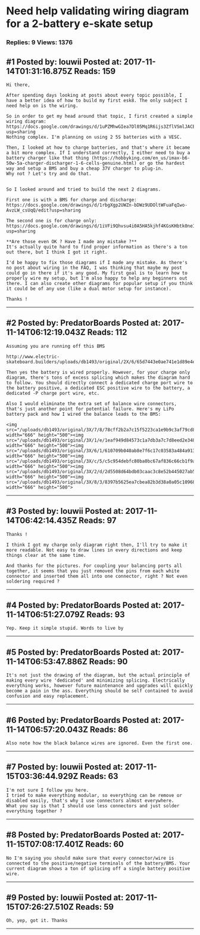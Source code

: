 # Need help validating wiring diagram for a 2-battery e-skate setup

### Replies: 9 Views: 1376

## \#1 Posted by: louwii Posted at: 2017-11-14T01:31:16.875Z Reads: 159

```
Hi there,

After spending days looking at posts about every topic possible, I have a better idea of how to build my first esk8. The only subject I need help on is the wiring.

So in order to get my head around that topic, I first created a simple wiring diagram:
https://docs.google.com/drawings/d/1uPZMhwGIea7Dl05Mq1R6ijs3ZflVSmlJACBvxkrA0_8/edit?usp=sharing
Nothing complex. I'm planning on using 2 5S batteries with a VESC.

Then, I looked at how to charge batteries, and that's where it became a bit more complex. If I understand correctly, I either need to buy a battery charger like that thing (https://hobbyking.com/en_us/imax-b6-50w-5a-charger-discharger-1-6-cells-genuine.html) or go the hardest way and setup a BMS and buy a cheap 37V charger to plug-in.
Why not ? Let's try and do that.


So I looked around and tried to build the next 2 diagrams.

First one is with a BMS for charge and discharge:
https://docs.google.com/drawings/d/1rbgXgp2UWZn-bDWz9UDOltWFuaFqIwo-AvzLW_csUqQ/edit?usp=sharing

The second one is for charge only:
https://docs.google.com/drawings/d/1iVFi9Qhvsu4i0A5HA5kjhf4KGsKHbtk0neIcVBMBFxA/edit?usp=sharing

**Are those even OK ? Have I made any mistake ?**
It's actually quite hard to find proper information as there's a ton out there, but I think I got it right.

I'd be happy to fix those diagrams if I made any mistake. As there's no post about wiring in the FAQ, I was thinking that maybe my post could go in there if it's any good. My first goal is to learn how to properly wire my setup, but I'm also happy to help any beginners out there. I can also create other diagrams for popular setup if you think it could be of any use (like a dual motor setup for instance).

Thanks !
```

---
## \#2 Posted by: PredatorBoards Posted at: 2017-11-14T06:12:19.043Z Reads: 112

```
Assuming you are running off this BMS

http://www.electric-skateboard.builders/uploads/db1493/original/2X/6/65d7443e0ae741e1d89e4e9e9fa571e432b63cbf.JPG

Then yes the battery is wired properly. However, for your charge only diagram, there's tons of excess splicing which makes the diagram hard to follow. You should directly connect a dedicated charge port wire to the battery positive, a dedicated ESC positive wire to the battery, a dedicated -P charge port wire, etc. 

Also I would eliminate the extra set of balance wire connectors, that's just another point for potential failure. Here's my LiPo battery pack and how I wired the balance leads to the BMS:

<img src="/uploads/db1493/original/3X/7/8/78cff2b2a7c15f5223ca1e9b9c3af79cd83524db.JPG" width="666" height="500"><img src="/uploads/db1493/original/3X/1/e/1eaf949d84573c1a7db3a7c7d8eed2e348616389.JPG" width="666" height="500"><img src="/uploads/db1493/original/3X/6/1/610709b040ab8e7f6c17c03583a484a91303dad0.JPG" width="666" height="500"><img src="/uploads/db1493/original/3X/c/5/c5c954debfc80ba0bc67af836c66cb1f9a2fb6c6.JPG" width="666" height="500"><img src="/uploads/db1493/original/3X/2/d/2d5508d64bdb03caac3c8e52b445027ab56c8268.JPG" width="666" height="500"><img src="/uploads/db1493/original/3X/8/3/8397b5625ea7cbea82b3d38a0a05c10968f557a0.JPG" width="666" height="500">
```

---
## \#3 Posted by: louwii Posted at: 2017-11-14T06:42:14.435Z Reads: 97

```
Thanks !

I think I got my charge only diagram right then, I'll try to make it more readable. Not easy to draw lines in every directions and keep things clear at the same time.

And thanks for the pictures. For coupling your balancing ports all together, it seems that you just removed the pins from each white connector and inserted them all into one connector, right ? Not even soldering required ?
```

---
## \#4 Posted by: PredatorBoards Posted at: 2017-11-14T06:51:27.079Z Reads: 93

```
Yep. Keep it simple stupid. Words to live by
```

---
## \#5 Posted by: PredatorBoards Posted at: 2017-11-14T06:53:47.886Z Reads: 90

```
It's not just the drawing of the diagram, but the actual principle of making every wire 'dedicated' and minimizing splicing. Electrically everything works, however future maintenance and upgrades will quickly become a pain in the ass. Everything should be self contained to avoid confusion and easy replacement.
```

---
## \#6 Posted by: PredatorBoards Posted at: 2017-11-14T06:57:20.043Z Reads: 86

```
Also note how the black balance wires are ignored. Even the first one.
```

---
## \#7 Posted by: louwii Posted at: 2017-11-15T03:36:44.929Z Reads: 63

```
I'm not sure I follow you here.
I tried to make everything modular, so everything can be remove or disabled easily, that's why I use connectors almost everywhere.
What you say is that I should use less connectors and just solder everything together ?
```

---
## \#8 Posted by: PredatorBoards Posted at: 2017-11-15T07:08:17.401Z Reads: 60

```
No I'm saying you should make sure that every connector/wire is connected to the positive/negative terminals of the battery/BMS. Your current diagram shows a ton of splicing off a single battery positive wire.
```

---
## \#9 Posted by: louwii Posted at: 2017-11-15T07:26:27.510Z Reads: 59

```
Oh, yep, got it. Thanks
```

---
